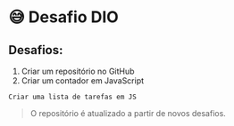 # :sweat_smile: Desafio DIO
## Desafios:
 1. Criar um  repositório no GitHub
 2. Criar um contador em JavaScript


 `Criar uma lista de tarefas em JS`

> O repositório é atualizado a partir de novos desafios.
